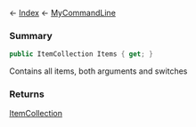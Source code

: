 ← [Index](Api-Index) ← [MyCommandLine](VRage.Game.ModAPI.Ingame.Utilities.MyCommandLine)

### Summary

```csharp
public ItemCollection Items { get; }
```

Contains all items, both arguments and switches

### Returns

[ItemCollection](VRage.Game.ModAPI.Ingame.Utilities.MyCommandLine+ItemCollection)

